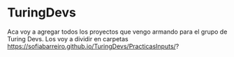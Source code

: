 # TuringDevs
Aca voy a agregar todos los proyectos que vengo armando para el grupo de Turing Devs. Los voy a dividir en carpetas
https://sofiabarreiro.github.io/TuringDevs/PracticasInputs/?
